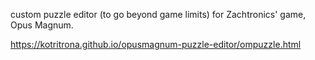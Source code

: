 custom puzzle editor (to go beyond game limits) for Zachtronics' game, Opus Magnum.

https://kotritrona.github.io/opusmagnum-puzzle-editor/ompuzzle.html

